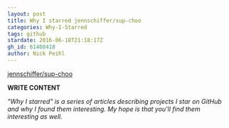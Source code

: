 ```yaml
---
layout: post
title: Why I starred jennschiffer/sup-choo
categories: Why-I-Starred
tags: github
stardate: 2016-06-18T21:18:17Z
gh_id: 61408418
author: Nick Peihl
---
```


[jennschiffer/sup-choo](https://github.com/jennschiffer/sup-choo)

**WRITE CONTENT**

*"Why I starred" is a series of articles describing projects I star on GitHub and why I found them interesting. My hope is that you'll find them interesting as well.*

